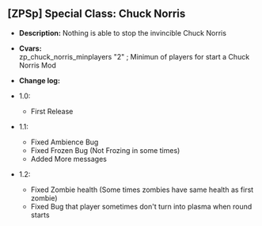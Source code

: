 ## [ZPSp] Special Class: Chuck Norris

* **Description:**
	Nothing is able to stop the invincible Chuck Norris

* **Cvars:** </br>
	zp_chuck_norris_minplayers "2" ; Minimun of players for start a Chuck Norris Mod

* **Change log:**

* 1.0: 
  - First Release

* 1.1:
  - Fixed Ambience Bug
  - Fixed Frozen Bug (Not Frozing in some times)
  - Added More messages

* 1.2:
  - Fixed Zombie health (Some times zombies have same health as first zombie)
  - Fixed Bug that player sometimes don't turn into plasma when round starts
